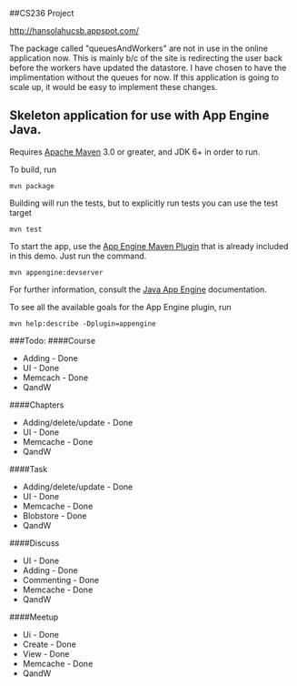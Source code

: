 ##CS236 Project

http://hansolahucsb.appspot.com/ 

The package called "queuesAndWorkers" are not in use in the online application now. This is mainly b/c of the site is redirecting the user back before the workers have updated the datastore. I have chosen to have the implimentation without the queues for now. If this application is going to scale up, it would be easy to implement these changes. 

## Skeleton application for use with App Engine Java.

Requires [Apache Maven](http://maven.apache.org) 3.0 or greater, and JDK 6+ in order to run.

To build, run

    mvn package

Building will run the tests, but to explicitly run tests you can use the test target

    mvn test

To start the app, use the [App Engine Maven Plugin](http://code.google.com/p/appengine-maven-plugin/) that is already included in this demo.  Just run the command.

    mvn appengine:devserver

For further information, consult the [Java App Engine](https://developers.google.com/appengine/docs/java/overview) documentation.

To see all the available goals for the App Engine plugin, run

    mvn help:describe -Dplugin=appengine





###Todo:
####Course
- Adding - Done
- UI - Done
- Memcach - Done
- QandW

####Chapters
- Adding/delete/update - Done
- UI - Done
- Memcache - Done
- QandW

####Task
- Adding/delete/update - Done
- UI - Done
- Memcache - Done
- Blobstore - Done
- QandW

####Discuss
- UI - Done
- Adding - Done
- Commenting - Done 
- Memcache - Done
- QandW

####Meetup
- Ui - Done
- Create - Done
- View - Done
- Memcache - Done
- QandW



